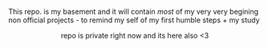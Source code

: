 This repo. is my basement and it will contain  *most* of my  very very begining non official projects - to remind my self of my first humble steps  + my study <center>repo is private right now and its here also <3<center>

